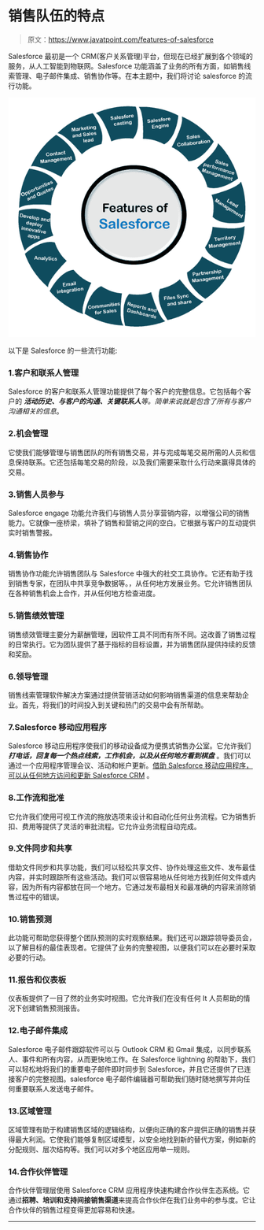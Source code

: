 # 销售队伍的特点

> 原文：<https://www.javatpoint.com/features-of-salesforce>

Salesforce 最初是一个 CRM(客户关系管理)平台，但现在已经扩展到各个领域的服务，从人工智能到物联网。Salesforce 功能涵盖了业务的所有方面，如销售线索管理、电子邮件集成、销售协作等。在本主题中，我们将讨论 salesforce 的流行功能。

![Features of Salesforce](img/6f623cac7e871553166cbc2927a2c5cd.png)

以下是 Salesforce 的一些流行功能:

### 1.客户和联系人管理

Salesforce 的客户和联系人管理功能提供了每个客户的完整信息。它包括每个客户的 ***活动历史、与客户的沟通、关键联系人**等。简单来说就是包含了所有与客户沟通相关的信息*。

### 2.机会管理

它使我们能够管理与销售团队的所有销售交易，并与完成每笔交易所需的人员和信息保持联系。它还包括每笔交易的阶段，以及我们需要采取什么行动来赢得具体的交易。

### 3.销售人员参与

Salesforce engage 功能允许我们与销售人员分享营销内容，以增强公司的销售能力。它就像一座桥梁，填补了销售和营销之间的空白。它根据与客户的互动提供实时销售警报。

### 4.销售协作

销售协作功能允许销售团队与 Salesforce 中强大的社交工具协作。它还有助于找到销售专家，在团队中共享竞争数据等。，从任何地方发展业务。它允许销售团队在各种销售机会上合作，并从任何地方检查进度。

### 5.销售绩效管理

销售绩效管理主要分为薪酬管理，因软件工具不同而有所不同。这改善了销售过程的日常执行。它为团队提供了基于指标的目标设置，并为销售团队提供持续的反馈和奖励。

### 6.领导管理

销售线索管理软件解决方案通过提供营销活动如何影响销售渠道的信息来帮助企业。首先，将我们的时间投入到关键和热门的交易中会有所帮助。

### 7.Salesforce 移动应用程序

Salesforce 移动应用程序使我们的移动设备成为便携式销售办公室。它允许我们 ***打电话，回复每一个热点线索，工作机会，以及从任何地方看到棋盘*** 。我们可以通过一个应用程序管理会议、活动和帐户更新。[借助 Salesforce 移动应用程序，可以从任何地方访问和更新 Salesforce CRM](salesforce-crm) 。

### 8.工作流和批准

它允许我们使用可视工作流的拖放选项来设计和自动化任何业务流程。它为销售折扣、费用等提供了灵活的审批流程。它允许业务流程自动完成。

### 9.文件同步和共享

借助文件同步和共享功能，我们可以轻松共享文件、协作处理这些文件、发布最佳内容，并实时跟踪所有这些活动。我们可以很容易地从任何地方找到任何文件或内容，因为所有内容都放在同一个地方。它通过发布最相关和最准确的内容来消除销售过程中的错误。

### 10.销售预测

此功能可帮助您获得整个团队预测的实时观察结果。我们还可以跟踪领导委员会，以了解目标的最佳表现者。它提供了业务的完整视图，以便我们可以在必要时采取必要的行动。

### 11.报告和仪表板

仪表板提供了一目了然的业务实时视图。它允许我们在没有任何 It 人员帮助的情况下创建销售预测报告。

### 12.电子邮件集成

Salesforce 电子邮件跟踪软件可以与 Outlook CRM 和 Gmail 集成，以同步联系人、事件和所有内容，从而更快地工作。在 Salesforce lightning 的帮助下，我们可以轻松地将我们的重要电子邮件即时同步到 Salesforce，并且它还提供了已连接客户的完整视图。salesforce 电子邮件编辑器可帮助我们随时随地撰写并向任何重要联系人发送电子邮件。

### 13.区域管理

区域管理有助于构建销售区域的逻辑结构，以便向正确的客户提供正确的销售并获得最大利润。它使我们能够复制区域模型，以安全地找到新的替代方案，例如新的分配规则、层次结构等。我们可以对多个地区应用单一规则。

### 14.合作伙伴管理

合作伙伴管理层使用 Salesforce CRM 应用程序快速构建合作伙伴生态系统。它通过**招聘、培训和支持间接销售渠道**来提高合作伙伴在我们业务中的参与度。它让合作伙伴的销售过程变得更加容易和快速。

* * *